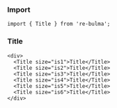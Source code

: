   ### Import
  
  `import { Title } from 're-bulma';`
  
  ### Title
    
    <div>
      <Title size="is1">Title</Title>
      <Title size="is2">Title</Title>
      <Title size="is3">Title</Title>
      <Title size="is4">Title</Title>
      <Title size="is5">Title</Title>
      <Title size="is6">Title</Title>
    </div>
